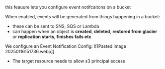 this feauure lets you configure event notifcaitons on a bucket

When enabled, events will be generated from things happening in a bucket:
- these can be sent to SNS, SQS or Lambda
- can happen when an object is **created**, **deleted**, **restored from glacier** or **replication starts, finishes fails etc**

We configure an Event Notification Config:
![[Pasted image 20250116151736.webp]]
- The target resource needs to allow s3 principal access